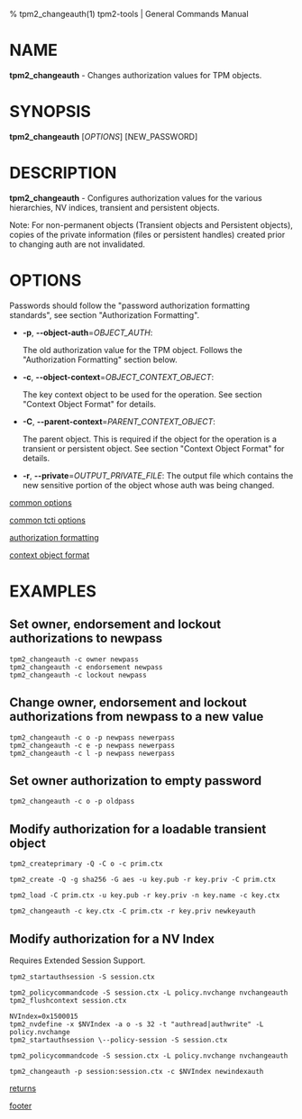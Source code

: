 % tpm2_changeauth(1) tpm2-tools | General Commands Manual

# NAME

**tpm2_changeauth** - Changes authorization values for TPM objects.

# SYNOPSIS

**tpm2_changeauth** [*OPTIONS*] [NEW\_PASSWORD]

# DESCRIPTION

**tpm2_changeauth** - Configures authorization values for the various hierarchies,
NV indices, transient and persistent objects.

Note: For non-permanent objects (Transient objects and Persistent objects),
copies of the private information (files or persistent handles) created prior
to changing auth are not invalidated.

# OPTIONS

Passwords should follow the "password authorization formatting standards",
see section "Authorization Formatting".

  * **-p**, **\--object-auth**=_OBJECT\_AUTH_:

    The old authorization value for the TPM object. Follows the "Authorization Formatting"
    section below.

  * **-c**, **\--object-context**=_OBJECT\_CONTEXT\_OBJECT_:

    The key context object to be used for the operation.
    See section "Context Object Format" for details.

  * **-C**, **\--parent-context**=_PARENT\_CONTEXT\_OBJECT_:

    The parent object. This is required if the object for the operation is a
    transient or persistent object.
    See section "Context Object Format" for details.

  * **-r**, **\--private**=_OUTPUT\_PRIVATE\_FILE_:
    The output file which contains the new sensitive portion of the object whose auth was being changed.

[common options](common/options.md)

[common tcti options](common/tcti.md)

[authorization formatting](common/authorizations.md)

[context object format](common/ctxobj.md)

# EXAMPLES

## Set owner, endorsement and lockout authorizations to newpass
```
tpm2_changeauth -c owner newpass
tpm2_changeauth -c endorsement newpass
tpm2_changeauth -c lockout newpass
```

## Change owner, endorsement and lockout authorizations from newpass to a new value
```
tpm2_changeauth -c o -p newpass newerpass
tpm2_changeauth -c e -p newpass newerpass
tpm2_changeauth -c l -p newpass newerpass
```

## Set owner authorization to empty password
```
tpm2_changeauth -c o -p oldpass
```

## Modify authorization for a loadable transient object
```
tpm2_createprimary -Q -C o -c prim.ctx

tpm2_create -Q -g sha256 -G aes -u key.pub -r key.priv -C prim.ctx

tpm2_load -C prim.ctx -u key.pub -r key.priv -n key.name -c key.ctx

tpm2_changeauth -c key.ctx -C prim.ctx -r key.priv newkeyauth
```

## Modify authorization for a NV Index

Requires Extended Session Support.

```
tpm2_startauthsession -S session.ctx

tpm2_policycommandcode -S session.ctx -L policy.nvchange nvchangeauth
tpm2_flushcontext session.ctx

NVIndex=0x1500015
tpm2_nvdefine -x $NVIndex -a o -s 32 -t "authread|authwrite" -L policy.nvchange
tpm2_startauthsession \--policy-session -S session.ctx

tpm2_policycommandcode -S session.ctx -L policy.nvchange nvchangeauth

tpm2_changeauth -p session:session.ctx -c $NVIndex newindexauth
```

[returns](common/returns.md)

[footer](common/footer.md)
